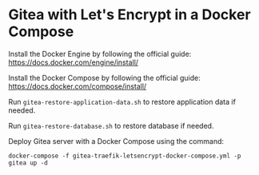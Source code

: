 # Gitea with Let's Encrypt in a Docker Compose

Install the Docker Engine by following the official guide: https://docs.docker.com/engine/install/

Install the Docker Compose by following the official guide: https://docs.docker.com/compose/install/

Run `gitea-restore-application-data.sh` to restore application data if needed.

Run `gitea-restore-database.sh` to restore database if needed.

Deploy Gitea server with a Docker Compose using the command:

`docker-compose -f gitea-traefik-letsencrypt-docker-compose.yml -p gitea up -d`
